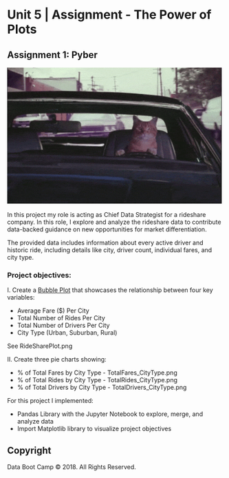 # Unit 5 | Assignment - The Power of Plots
## Assignment 1: Pyber

![Ride](cat_driver.gif)

In this project my role is acting as Chief Data Strategist for a rideshare company. In this role, I explore and analyze the rideshare data to contribute data-backed guidance on new opportunities for market differentiation.

The provided data includes information about every active driver and historic ride, including details like city, driver count, individual fares, and city type.

### Project objectives: 

I. Create a [Bubble Plot](https://en.wikipedia.org/wiki/Bubble_chart) that showcases the relationship between four key variables:

* Average Fare ($) Per City
* Total Number of Rides Per City
* Total Number of Drivers Per City
* City Type (Urban, Suburban, Rural)

See RideSharePlot.png

II. Create three pie charts showing:

* % of Total Fares by City Type - TotalFares_CityType.png
* % of Total Rides by City Type - TotalRides_CityType.png
* % of Total Drivers by City Type - TotalDrivers_CityType.png

For this project I implemented:

* Pandas Library with the Jupyter Notebook to explore, merge, and analyze data
* Import Matplotlib library to visualize project objectives



## Copyright

Data Boot Camp © 2018. All Rights Reserved.

